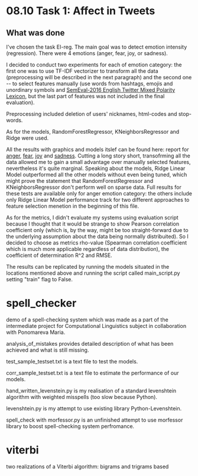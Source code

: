 # 08.10 Task 1: Affect in Tweets
## What was done
I've chosen the task EI-reg. The main goal was to detect emotion intensity (regression). There were 4 emotions (anger, fear, joy, or sadness). 

I decided to conduct two experiments for each of emotion category: the first one was to use TF-IDF vectorizer to transform all the data (preprocessing will be described in the next paragraph) and the second one -- to select features manually (use words from hashtags, emojis and unordinary symbols and [SemEval-2016 English Twitter Mixed Polarity Lexicon](http://saifmohammad.com/WebPages/SCL.html), but the last part of features was not included in the final evaluation).

Preprocessing included deletion of users' nicknames, html-codes and stop-words.

As for the models, RandomForestRegressor, KNeighborsRegressor and Ridge were used.

All the results with graphics and models itslef can be found here: report for [anger](https://github.com/sadov-m/comp_linguistics/tree/master/08.10%20Affect%20in%20Tweets/test_anger_results), [fear](https://github.com/sadov-m/comp_linguistics/tree/master/08.10%20Affect%20in%20Tweets/test_fear_results), [joy](https://github.com/sadov-m/comp_linguistics/tree/master/08.10%20Affect%20in%20Tweets/test_joy_results) and [sadness](https://github.com/sadov-m/comp_linguistics/tree/master/08.10%20Affect%20in%20Tweets/test_sadness_results). Cutting a long story short, transofrming all the data allowed me to gain a small advantage over manually selected features, nevertheless it's quite marginal. Speaking about the models, Ridge Linear Model outperformed all the other models without even being tuned, which might prove the statement that RandomForestRegressor and KNeighborsRegressor don't perform well on sparse data. Full results for these tests are available only for anger emotion category: the others include only Ridge Linear Model performance track for two different approaches to feature selection menetion in the beginning of this file.

As for the metrics, I didn't evaluate my systems using evaluation script because I thought that it would be strange to show Pearson correlation coefficient only (which is, by the way, might be too straight-forward due to the underlying assumption about the data being normally distribuited). So I decided to choose as metrics rho-value (Spearman correlation coefficient which is much more applicable regardless of data distribution), the coefficient of determination R^2 and RMSE.

The results can be replicated by running the models situated in the locations mentioned above and running the script called main_script.py setting "train" flag to False.

# spell_checker
demo of a spell-checking system which was made as a part of the intermediate project for Computational Linguistics subject in collaboration with Ponomareva Maria.

analysis_of_mistakes provides detailed description of what has been achieved and what is still missing.

test_sample_testset.txt is a text file to test the models.

corr_sample_testset.txt	is a text file to estimate the performance of our models.

hand_written_levenstein.py	is my realisation of a standard levenshtein algorithm with weighted misspells (too slow because Python).

levenshtein.py	is my attempt to use existing library Python-Levenshtein.

spell_check with morfessor.py	is an unfinished attempt to use morfessor library to boost spell-checking system perfromance.

# viterbi
two realizations of a Viterbi algorithm: bigrams and trigrams based

